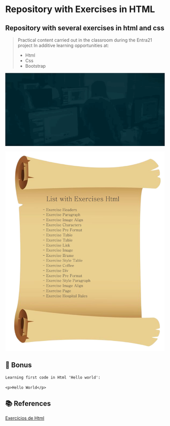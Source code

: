 # Repository with Exercises in HTML

## Repository with several exercises in html and css

> Practical content carried out in the classroom during the Entra21 project
> In additive learning opportunities at:
> - Html
> - Css
> - Bootstrap

![Gif Entra21](https://raw.githubusercontent.com/seiler-emerson/Entra21_Logica_Java_2022/main/gif/entra21.gif)

![Exercises](https://github.com/ArthurEstevan/Exercise_in_HTML/blob/main/Atualizacao.png)

## 🎫 Bonus

```
Learning first code in Html 'Hello world':

<p>Hello World</p>
```

## 📚 References 
[Exercícios de Html](https://paginas.fe.up.pt/~ci07041/scc/trabalhos.html)

